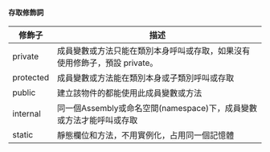 ﻿#### 存取修飾詞
| 修飾子 | 描述 |
| ----------- | ----------- |
| private | 成員變數或方法只能在類別本身呼叫或存取，如果沒有使用修飾子，預設 private。 |
| protected | 成員變數或方法能在類別本身或子類別呼叫或存取 |
| public | 建立該物件的都能使用此成員變數或方法 |
| internal | 同一個Assembly或命名空間(namespace)下，成員變數或方法才能呼叫或存取 |
| static | 靜態欄位和方法，不用實例化，占用同一個記憶體 |
